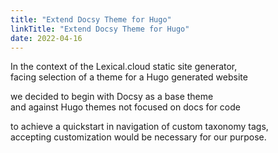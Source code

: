 ```yaml
---
title: "Extend Docsy Theme for Hugo"
linkTitle: "Extend Docsy Theme for Hugo"
date: 2022-04-16
---
```


In the context of the Lexical.cloud static site generator, \
facing selection of a theme for a Hugo generated website

we decided to begin with Docsy as a base theme \
and against Hugo themes not focused on docs for code

to achieve a quickstart in navigation of custom taxonomy tags, \
accepting customization would be necessary for our purpose.
